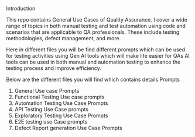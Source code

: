 Introduction

This repo contains General Use Cases of Quality Assurance.
I cover a wide range of topics in both manual testing and test automation using code and scenarios that are applicable to QA professionals. 
These include testing methodologies, defect management, and more.

Here in different files you will be find different prompts which can be used for testing activities using Gen AI tools which will make life easier for QAs
AI tools can be used in both manual and automation testing to enhance the testing process and improve efficiency.


Below are the different files you will find which contains details Prompts
1. General Use case Prompts
2. Functional Testing Use case prompts
3. Automation Testing Use Case Prompts
4. API Testing Use Case prompts
5. Exploratory Testing Use Case Prompts
6. E2E testing use Case prompts
7. Defect Report generation Use Case Prompts